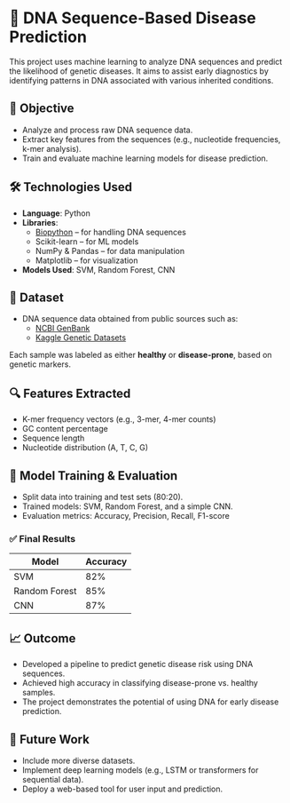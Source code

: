 # 🧬 DNA Sequence-Based Disease Prediction

This project uses machine learning to analyze DNA sequences and predict the likelihood of genetic diseases. It aims to assist early diagnostics by identifying patterns in DNA associated with various inherited conditions.

## 📌 Objective

- Analyze and process raw DNA sequence data.
- Extract key features from the sequences (e.g., nucleotide frequencies, k-mer analysis).
- Train and evaluate machine learning models for disease prediction.

## 🛠️ Technologies Used

- **Language**: Python  
- **Libraries**: 
  - [Biopython](https://biopython.org/) – for handling DNA sequences
  - Scikit-learn – for ML models
  - NumPy & Pandas – for data manipulation
  - Matplotlib – for visualization
- **Models Used**: SVM, Random Forest, CNN

## 📂 Dataset

- DNA sequence data obtained from public sources such as:
  - [NCBI GenBank](https://www.ncbi.nlm.nih.gov/genbank/)
  - [Kaggle Genetic Datasets](https://www.kaggle.com/)
  
Each sample was labeled as either **healthy** or **disease-prone**, based on genetic markers.

## 🔍 Features Extracted

- K-mer frequency vectors (e.g., 3-mer, 4-mer counts)
- GC content percentage
- Sequence length
- Nucleotide distribution (A, T, C, G)

## 🧠 Model Training & Evaluation

- Split data into training and test sets (80:20).
- Trained models: SVM, Random Forest, and a simple CNN.
- Evaluation metrics: Accuracy, Precision, Recall, F1-score

### ✅ Final Results

| Model        | Accuracy |
|--------------|----------|
| SVM          | 82%      |
| Random Forest| 85%      |
| CNN          | 87%      |

## 📈 Outcome

- Developed a pipeline to predict genetic disease risk using DNA sequences.
- Achieved high accuracy in classifying disease-prone vs. healthy samples.
- The project demonstrates the potential of using DNA for early disease prediction.

## 🚀 Future Work

- Include more diverse datasets.
- Implement deep learning models (e.g., LSTM or transformers for sequential data).
- Deploy a web-based tool for user input and prediction.

